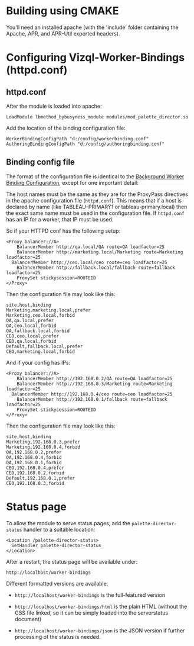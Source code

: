 # Building using CMAKE

You'll need an installed apache (with the 'include' folder containing the Apache, APR, and APR-Util
exported headers).


# Configuring Vizql-Worker-Bindings (httpd.conf)


## httpd.conf

After the module is loaded into apache:

```
LoadModule lbmethod_bybusyness_module modules/mod_palette_director.so
```

Add the location of the binding configuration file:

```
WorkerBindingConfigPath "d:/config/workerbinding.conf"
AuthoringBindingConfigPath "d:/config/authoringbinding.conf"
```

## Binding config file

The format of the configuration file is identical to the [Background Worker Binding Configuration](https://github.com/palette-software/palette-director/wiki/Worker-Binding-Configuration), except for one important detail:

The host names must be the same as they are for the ProxyPass directives in the apache configuration file (`httpd.conf`). This means that if a host is declared by name (like TABLEAU-PRIMARY1 or tableau-primary.local) then the exact same name must be used in the configuration file. If `httpd.conf` has an IP for a worker, that IP must be used.

So if your HTTPD conf has the following setup:

```
<Proxy balancer://A>
	BalancerMember http://qa.local/QA route=QA loadfactor=25
	BalancerMember http://marketing.local/Marketing route=Marketing loadfactor=25
  BalancerMember http://ceo.local/ceo route=ceo loadfactor=25
	BalancerMember http://fallback.local/fallback route=fallback loadfactor=25
	ProxySet stickysession=ROUTEID
</Proxy>
```

Then the configuration file may look like this:

```csv
site,host,binding
Marketing,marketing.local,prefer
Marketing,ceo.local,forbid
QA,qa.local,prefer
QA,ceo.local,forbid
QA,fallback.local,forbid
CEO,ceo.local,prefer
CEO,qa.local,forbid
Default,fallback.local,prefer
CEO,marketing.local,forbid
```

And if your config has IPs:

```
<Proxy balancer://A>
	BalancerMember http://192.168.0.2/QA route=QA loadfactor=25
	BalancerMember http://192.168.0.3/Marketing route=Marketing loadfactor=25
  BalancerMember http://192.168.0.4/ceo route=ceo loadfactor=25
	BalancerMember http://192.168.0.1/fallback route=fallback loadfactor=25
	ProxySet stickysession=ROUTEID
</Proxy>
```

Then the configuration file may look like this:

```csv
site,host,binding
Marketing,192.168.0.3,prefer
Marketing,192.168.0.4,forbid
QA,192.168.0.2,prefer
QA,192.168.0.4,forbid
QA,192.168.0.1,forbid
CEO,192.168.0.4,prefer
CEO,192.168.0.2,forbid
Default,192.168.0.1,prefer
CEO,192.168.0.3,forbid
```



# Status page

To allow the module to serve status pages, add the
`palette-director-status` handler to a suitable
location:

```
<Location /palette-director-status>
  SetHandler palette-director-status
</Location>
```

After a restart, the status page will be available under:

```http://localhost/worker-bindings```

Different formatted versions are available:

* `http://localhost/worker-bindings` is the full-featured version

* `http://localhost/worker-bindings/html` is the plain HTML (without the
  CSS file linked, so it can be simply loaded into the serverstatus
  document)

* `http://localhost/worker-bindings/json` is the JSON version if further
  processing of the status is needed.

